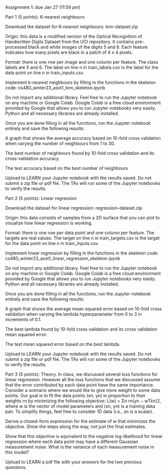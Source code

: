Assignment 1: due Jan 27 (11:59 pm)

Part 1 (5 points): K-nearest neighbours

Download the dataset for K-nearest neighbours: knn-dataset.zip

Origin: this data is a modified version of the Optical Recognition of Handwritten Digits Dataset from the UCI repository. It contains pre-processed black and white images of the digits 5 and 6. Each feature indicates how many pixels are black in a patch of 4 x 4 pixels.

Format: there is one row per image and one column per feature. The class labels are 5 and 6. The label on line n in train_labels.csv is the label for the data point on line n in train_inputs.csv.

Implement k-nearest neighbours by filling in the functions in the skeleton code: cs480_winter23_asst1_knn_skeleton.ipynb

Do not import any additional library. Feel free to run the Jupyter notebook on any machine or Google Colab. Google Colab is a free cloud environment provided by Google that allows you to run Jupyter notebooks very easily. Python and all necessary libraries are already installed.

Once you are done filling in all the functions, run the Jupyter notebook entirely and save the following results:

A graph that shows the average accuracy based on 10-fold cross validation when varying the number of neighbours from 1 to 30.

The best number of neighbours found by 10-fold cross validation and its cross-validation accuracy.

The test accuracy based on the best number of neighbours

Upload to LEARN your Jupyter notebook with the results saved. Do not submit a zip file or pdf file. The TAs will run some of the Jupyter notebooks to verify the results.


Part 2 (5 points): Linear regression

Download the dataset for linear regression: regression-dataset.zip

Origin: this data consists of samples from a 2D surface that you can plot to visualize how linear regression is working.

Format: there is one row per data point and one column per feature. The targets are real values. The target on line n in train_targets.csv is the target for the data point on line n in train_inputs.csv.

Implement linear regression by filling in the functions in the skeleton code: cs480_winter23_asst1_linear_regression_skeleton.ipynb

Do not import any additional library. Feel free to run the Jupyter notebook on any machine or Google Colab. Google Colab is a free cloud environment provided by Google that allows you to run Jupyter notebooks very easily. Python and all necessary libraries are already installed.

Once you are done filling in all the functions, run the Jupyter notebook entirely and save the following results:

A graph that shows the average mean squared error based on 10-fold cross validation when varying the lambda hyperparameter from 0 to 3 in increments of 0.1.

The best lambda found by 10-fold cross validation and its cross validation mean squared error.

The test mean squared error based on the best lambda.

Upload to LEARN your Jupyter notebook with the results saved. Do not submit a zip file or pdf file. The TAs will run some of the Jupyter notebooks to verify the results.


Part 3 (5 points): Theory. In class, we discussed several loss functions for linear regression. However all the loss functions that we discussed assume that the error contributed by each data point have the same importance. Consider a scenario where we would like to give more weight to some data points. Our goal is to fit the data points (xn, yn) in proportion to their weights rn by minimizing the following objective: L(w) = Σn rn(yn − wTx̄n)2, where w is the vector of model parameters and (xn, yn) is a training data pair. To simplify things, feel free to consider 1D data (i.e., xn is a scalar).

Derive a closed-form expression for the estimate of w that minimizes the objective. Show the steps along the way, not just the final estimates.

Show that this objective is equivalent to the negative log-likelihood for linear regression where each data point may have a different Gaussian measurement noise. What is the variance of each measurement noise in this model?

Upload to LEARN a pdf file with your answers for the two previous questions.
